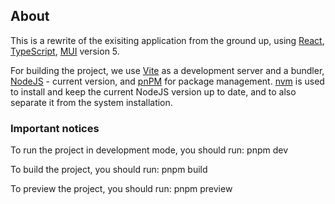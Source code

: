 ## About

This is a rewrite of the exisiting application from the ground up, using [React](https://reactjs.org/), [TypeScript](https://www.typescriptlang.org/), [MUI](https://mui.com/) version 5.

For building the project, we use [Vite](https://vitejs.dev/) as a development server and a bundler, [NodeJS](https://nodejs.org/en/) - current version, and [pnPM](https://pnpm.io/) for package management. [nvm](https://github.com/nvm-sh/nvm) is used to install and keep the current NodeJS version up to date, and to also separate it from the system installation.


### Important notices

To run the project in development mode, you should run:
pnpm dev

To build the project, you should run:
pnpm build

To preview the project, you should run:
pnpm preview
